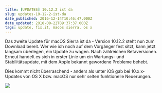 ```yaml
---
title: [UPDATES] 10.12.2 ist da
slug: updates-10-12-2-ist-da
date_published: 2016-12-14T10:46:47.000Z
date_updated: 2018-08-22T09:37:37.000Z
tags: update, fix.it, macos sierra, os x
---
```


Das zweite Update für macOS Sierra ist da - Version 10.12.2 steht nun zum Download bereit. Wer wie ich noch auf dem Vorgänger fest sitzt, kann jetzt langsam überlegen, ein Update zu wagen. Nach zahlreichen Betaversionen. Erneut handelt es sich in erster Linie um ein Wartungs- und Stabilitätsupdate, mit dem Apple bekannt gewordene Probleme behebt. 

Dies kommt nicht überraschend - anders als unter iOS gab bei 10.x.x-Updates von OS X bzw. macOS nur sehr selten funktionelle Neuerungen.

![](http://stadt-bremerhaven.de/wp-content/uploads/2016/06/macos_sierra.jpg)
